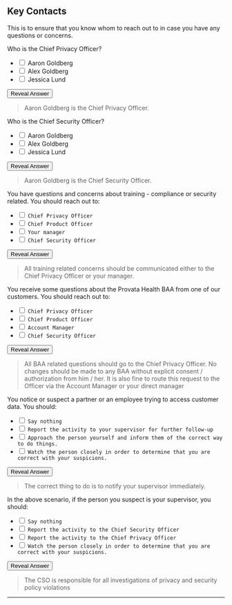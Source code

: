 ## Key Contacts

This is to ensure that you know whom to reach out to in case you have any questions or concerns.

Who is the Chief Privacy Officer?

- <input type="checkbox"> Aaron Goldberg
- <input type="checkbox"> Alex Goldberg
- <input type="checkbox"> Jessica Lund

<div class="reveal-answer">
	<button class="button">Reveal Answer</button>
	<blockquote><p>Aaron Goldberg is the Chief Privacy Officer.</p></blockquote>
</div>

Who is the Chief Security Officer?

- <input type="checkbox"> Aaron Goldberg
- <input type="checkbox"> Alex Goldberg
- <input type="checkbox"> Jessica Lund

<div class="reveal-answer">
	<button class="button">Reveal Answer</button>
	<blockquote><p>Aaron Goldberg is the Chief Security Officer.</p></blockquote>
</div>

You have questions and concerns about training - compliance or security related. You should reach out to:

- <input type="checkbox"> `Chief Privacy Officer`
- <input type="checkbox"> `Chief Product Officer`
- <input type="checkbox"> `Your manager`
- <input type="checkbox"> `Chief Security Officer`

<div class="reveal-answer">
	<button class="button">Reveal Answer</button>
	<blockquote><p>All training related concerns should be communicated either to the Chief Privacy Officer or your manager.</p></blockquote>
</div>

You receive some questions about the Provata Health BAA from one of our customers. You should reach out to:

- <input type="checkbox"> `Chief Privacy Officer`
- <input type="checkbox"> `Chief Product Officer`
- <input type="checkbox"> `Account Manager`
- <input type="checkbox"> `Chief Security Officer`

<div class="reveal-answer">
	<button class="button">Reveal Answer</button>
	<blockquote><p>All BAA related questions should go to the Chief Privacy Officer. No changes should be made to any BAA without explicit consent / authorization from him / her. It is also fine to route this request to the Officer via the Account Manager or your direct manager</p></blockquote>
</div>

You notice or suspect a partner or an employee trying to access customer data. You should:

- <input type="checkbox"> `Say nothing`
- <input type="checkbox"> `Report the activity to your supervisor for further follow-up`
- <input type="checkbox"> `Approach the person yourself and inform them of the correct way to do things.`
- <input type="checkbox"> `Watch the person closely in order to determine that you are correct with your suspicions.`

<div class="reveal-answer">
	<button class="button">Reveal Answer</button>
	<blockquote><p>The correct thing to do is to notify your supervisor immediately.</p></blockquote>
</div>

In the above scenario, if the person you suspect is your supervisor, you should:

- <input type="checkbox"> `Say nothing`
- <input type="checkbox"> `Report the activity to the Chief Security Officer`
- <input type="checkbox"> `Report the activity to the Chief Privacy Officer`
- <input type="checkbox"> `Watch the person closely in order to determine that you are correct with your suspicions.`

<div class="reveal-answer">
	<button class="button">Reveal Answer</button>
	<blockquote><p>The CSO is responsible for all investigations of privacy and security policy violations</p></blockquote>
</div>

----